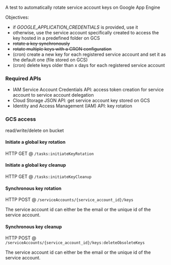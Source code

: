A test to automatically rotate service account keys on Google App Engine

Objectives:
- if *GOOGLE_APPLICATION_CREDENTIALS* is provided, use it
- otherwise, use the service account specifically created
to access the key hosted in a predefined folder on GCS
- ~~rotate a key synchronously~~
- ~~rotate multiple keys with a CRON configuration~~
- (cron) create a new key for each registered service account and set it as the default one (file stored on GCS)
- (cron) delete keys older than x days for each registered service account

### Required APIs
- IAM Service Account Credentials API: access token creation for service account to service account delegation
- Cloud Storage JSON API: get service account key stored on GCS
- Identity and Access Management (IAM) API: key rotation

### GCS access
read/write/delete on bucket

#### Initiate a global key rotation

HTTP GET @ `/tasks:initiateKeyRotation`

#### Initiate a global key cleanup

HTTP GET @ `/tasks:initiateKeyCleanup`

#### Synchronous key rotation

HTTP POST @ `/serviceAccounts/{service_account_id}/keys`

The service account id can either be the email or the unique id of the service account.

#### Synchronous key cleanup

HTTP POST @ `/serviceAccounts/{service_account_id}/keys:deleteObsoleteKeys`

The service account id can either be the email or the unique id of the service account.
